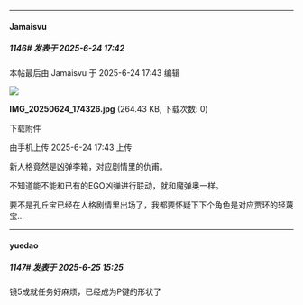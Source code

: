 ﻿
*****

####  Jamaisvu  
##### 1146#       发表于 2025-6-24 17:42

 本帖最后由 Jamaisvu 于 2025-6-24 17:43 编辑 

<img src="https://img.stage1st.com/forum/202506/24/174339c4g9vd4d2qf9veqd.jpg" referrerpolicy="no-referrer">

<strong>IMG_20250624_174326.jpg</strong> (264.43 KB, 下载次数: 0)

下载附件

由手机上传
2025-6-24 17:43 上传

新人格竟然是凶弹李箱，对应剧情里的仇甫。

不知道能不能和已有的EGO凶弹进行联动，就和魔弹奥一样。

要不是孔丘宝已经在人格剧情里出场了，我都要怀疑下下个角色是对应贾环的轻蔑宝...


*****

####  yuedao  
##### 1147#       发表于 2025-6-25 15:25

镜5成就任务好麻烦，已经成为P键的形状了

